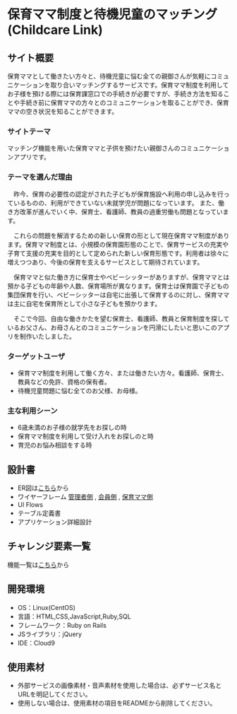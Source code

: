 # 保育ママ制度と待機児童のマッチング(Childcare Link)

## サイト概要
 保育ママとして働きたい方々と、待機児童に悩む全ての親御さんが気軽にコミュニケーションを取り合いマッチングするサービスです。保育ママ制度を利用してお子様を預ける際には保育課窓口での手続きが必要ですが、手続き方法を知ることや手続き前に保育ママの方々とのコミュニケーションを取ることができ、保育ママの空き状況を知ることができます。

### サイトテーマ
マッチング機能を用いた保育ママと子供を預けたい親御さんのコミュニケーションアプリです。

### テーマを選んだ理由
　昨今、保育の必要性の認定がされた子どもが保育施設へ利用の申し込みを行っているものの、利用ができていない未就学児が問題になっています。
また、働き方改革が進んでいく中、保育士、看護師、教員の過重労働も問題となっています。
 
　これらの問題を解消するための新しい保育の形として現在保育ママ制度があります。保育ママ制度とは、小規模の保育園形態のことで、保育サービスの充実や子育て支援の充実を目的として定められた新しい保育形態です。利用者は徐々に増えつつあり、今後の保育を支えるサービスとして期待されています。

　保育ママと似た働き方に保育士やベビーシッターがありますが、保育ママとは預かる子どもの年齢や人数、保育場所が異なります。保育士は保育園で子どもの集団保育を行い、ベビーシッターは自宅に出張して保育するのに対し、保育ママは主に自宅を保育所として小さな子どもを預かります。

　そこで今回、自由な働きかたを望む保育士、看護師、教員と保育制度を探しているお父さん、お母さんとのコミュニケーションを円滑にしたいと思いこのアプリを制作いたしました。

### ターゲットユーザ
- 保育ママ制度を利用して働く方々、または働きたい方々。看護師、保育士、教員などの免許、資格の保有者。
- 待機児童問題に悩む全てのお父様、お母様。

### 主な利用シーン
- 6歳未満のお子様の就学先をお探しの時
- 保育ママ制度を利用して受け入れをお探しのと時
- 育児のお悩み相談をする時

## 設計書
- ER図は[こちら](https://drive.google.com/file/d/1IdYWDw8FWHT3oJtXwe_j0ImybSl3o_VQ/view?usp=sharing)から
- ワイヤーフレーム  [管理者側](https://docs.google.com/presentation/d/1cP4PHuiC-5sHc9QDoCtC0uAQHzSwIX_-rQCVZsjFISk/edit?usp=sharing) , [会員側](https://docs.google.com/presentation/d/1-ptWxJP0sBDaIiUpnaUo8UtBOs7B7V6GRkaJza20ysA/edit?usp=sharing) , [保育ママ側](https://docs.google.com/presentation/d/1pZxTvjLFnv_LlVBvGfC8Agd9X5tK4yMX-h0rtSc02bs/edit?usp=sharing)
- UI Flows
- テーブル定義書
- アプリケーション詳細設計

## チャレンジ要素一覧
機能一覧は[こちら](https://docs.google.com/spreadsheets/d/1Gs3cp38fJRVaXQQ3UKtXBbcc4iKfH23sS2HL6FSAVv0/edit?usp=sharing)から

## 開発環境
- OS：Linux(CentOS)
- 言語：HTML,CSS,JavaScript,Ruby,SQL
- フレームワーク：Ruby on Rails
- JSライブラリ：jQuery
- IDE：Cloud9

## 使用素材
- 外部サービスの画像素材・音声素材を使用した場合は、必ずサービス名とURLを明記してください。
- 使用しない場合は、使用素材の項目をREADMEから削除してください。
